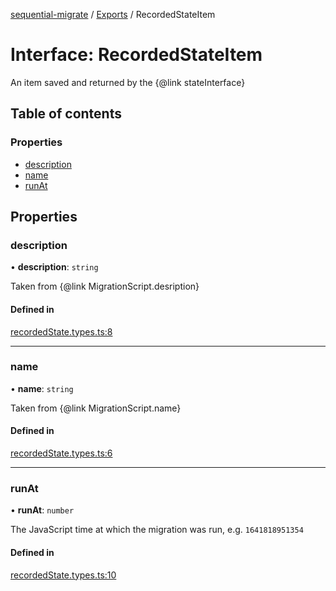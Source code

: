 [sequential-migrate](../README.md) / [Exports](../modules.md) / RecordedStateItem

# Interface: RecordedStateItem

An item saved and returned by the {@link stateInterface}

## Table of contents

### Properties

- [description](RecordedStateItem.md#description)
- [name](RecordedStateItem.md#name)
- [runAt](RecordedStateItem.md#runat)

## Properties

### description

• **description**: `string`

Taken from {@link MigrationScript.desription}

#### Defined in

[recordedState.types.ts:8](https://github.com/Ivo-Evans/sequential-migrate/blob/d1c17b9/src/types/recordedState.types.ts#L8)

___

### name

• **name**: `string`

Taken from {@link MigrationScript.name}

#### Defined in

[recordedState.types.ts:6](https://github.com/Ivo-Evans/sequential-migrate/blob/d1c17b9/src/types/recordedState.types.ts#L6)

___

### runAt

• **runAt**: `number`

The JavaScript time at which the migration was run, e.g. `1641818951354`

#### Defined in

[recordedState.types.ts:10](https://github.com/Ivo-Evans/sequential-migrate/blob/d1c17b9/src/types/recordedState.types.ts#L10)
